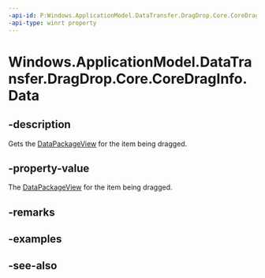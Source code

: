 ----api-id: P:Windows.ApplicationModel.DataTransfer.DragDrop.Core.CoreDragInfo.Data
-api-type: winrt property
---<!-- Property syntaxpublic Windows.ApplicationModel.DataTransfer.DataPackageView Data { get; }--># Windows.ApplicationModel.DataTransfer.DragDrop.Core.CoreDragInfo.Data## -descriptionGets the [DataPackageView](../windows.applicationmodel.datatransfer/datapackageview.md) for the item being dragged.## -property-valueThe [DataPackageView](../windows.applicationmodel.datatransfer/datapackageview.md) for the item being dragged.## -remarks## -examples## -see-also
